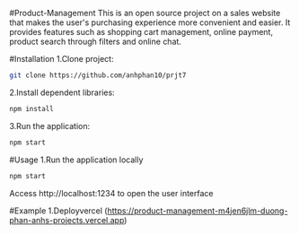 #Product-Management
This is an open source project on a sales website that makes the user's purchasing experience more convenient and easier. It provides features such as shopping cart management, online payment, product search through filters and online chat.

#Installation
1.Clone project:
   ```bash
   git clone https://github.com/anhphan10/prjt7
   ```
2.Install dependent libraries:
   ```bash
   npm install
   ```
3.Run the application:
   ```bash
   npm start
   ```
#Usage
1.Run the application locally
 ```bash
 npm start
 ```
Access http://localhost:1234 to open the user interface

#Example
1.Deployvercel
(https://product-management-m4jen6jlm-duong-phan-anhs-projects.vercel.app)